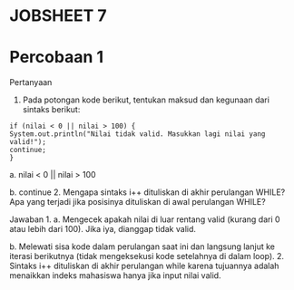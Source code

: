 # JOBSHEET 7
# Percobaan 1


Pertanyaan
1. Pada potongan kode berikut, tentukan maksud dan kegunaan dari sintaks berikut:
```
if (nilai < 0 || nilai > 100) {
System.out.println("Nilai tidak valid. Masukkan lagi nilai yang valid!");
continue;
}
```
a. nilai < 0 || nilai > 100 

b. continue 
2. Mengapa sintaks i++ dituliskan di akhir perulangan WHILE? Apa yang terjadi jika posisinya dituliskan di awal perulangan WHILE? 


Jawaban
1. 
a. Mengecek apakah nilai di luar rentang valid (kurang dari 0 atau lebih dari 100). Jika iya, dianggap tidak valid.

b. Melewati sisa kode dalam perulangan saat ini dan langsung lanjut ke iterasi berikutnya (tidak mengeksekusi kode setelahnya di dalam loop).
2. Sintaks i++ dituliskan di akhir perulangan while karena tujuannya adalah menaikkan indeks mahasiswa hanya jika input nilai valid.
